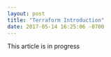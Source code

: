 ```yaml
---
layout: post
title: "Terraform Introduction"
date: 2017-05-14 16:25:06 -0700
---
```

This article is in progress